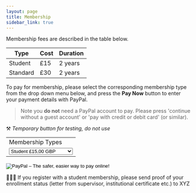 ```yaml
---
layout: page
title: Membership
sidebar_link: true
---
```


Membership fees are described in the table below.

| Type     | Cost | Duration |
| -------- | ---- | -------- |
| Student  | £15  | 2 years  |
| Standard | £30  | 2 years  |

To pay for membership, please select the corresponding membership type from the
drop down menu below, and press the **Pay Now** button to enter your payment
details with PayPal.

> Note you **do not** need a PayPal account to pay. Please press 'continue without
> a guest account' or 'pay with credit or debit card' (or similar).

⚒️ _Temporary button for testing, do not use_

<form action="https://www.paypal.com/cgi-bin/webscr" method="post" target="_top">
<input type="hidden" name="cmd" value="_s-xclick">
<input type="hidden" name="hosted_button_id" value="SPU8ZZ44BVWKS">
<table>
<tr><td><input type="hidden" name="on0" value="Membership Types">Membership Types</td></tr><tr><td><select name="os0">
	<option value="Student">Student £15,00 GBP</option>
	<option value="Non-Student">Non-Student £30,00 GBP</option>
</select> </td></tr>
</table>
<input type="hidden" name="currency_code" value="GBP">
<input type="image" src="https://www.paypalobjects.com/en_GB/i/btn/btn_paynowCC_LG.gif" border="0" name="submit" alt="PayPal – The safer, easier way to pay online!">
<img alt="" border="0" src="https://www.paypalobjects.com/en_US/i/scr/pixel.gif" width="1" height="1">
</form>

👩🏿‍🎓 If you register with a student membership, please send proof of your enrollment status (letter from supervisor, institutional certificate etc.) to XYZ
